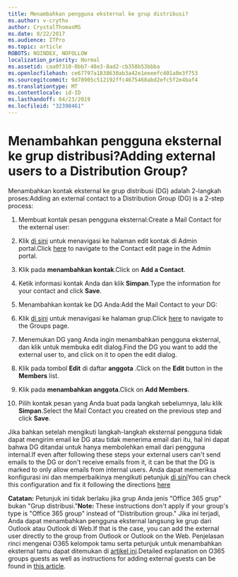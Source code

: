 ```yaml
---
title: Menambahkan pengguna eksternal ke grup distribusi?
ms.author: v-crytho
author: CrystalThomasMS
ms.date: 8/22/2017
ms.audience: ITPro
ms.topic: article
ROBOTS: NOINDEX, NOFOLLOW
localization_priority: Normal
ms.assetid: caa0f310-0bb7-48e3-8ad2-cb358b53bbba
ms.openlocfilehash: ce67797a1838630ab3a42e1eeeefc401a0e3f753
ms.sourcegitcommit: 9d78905c512192ffc4675468abd2efc5f2e4baf4
ms.translationtype: MT
ms.contentlocale: id-ID
ms.lasthandoff: 04/23/2019
ms.locfileid: "32398461"
---
```

# <a name="adding-external-users-to-a-distribution-group"></a><span data-ttu-id="bda24-102">Menambahkan pengguna eksternal ke grup distribusi?</span><span class="sxs-lookup"><span data-stu-id="bda24-102">Adding external users to a Distribution Group?</span></span>

<span data-ttu-id="bda24-103">Menambahkan kontak eksternal ke grup distribusi (DG) adalah 2-langkah proses:</span><span class="sxs-lookup"><span data-stu-id="bda24-103">Adding an external contact to a Distribution Group (DG) is a 2-step process:</span></span>
  
1. <span data-ttu-id="bda24-104">Membuat kontak pesan pengguna eksternal:</span><span class="sxs-lookup"><span data-stu-id="bda24-104">Create a Mail Contact for the external user:</span></span>
    
1. <span data-ttu-id="bda24-105">Klik [di sini](https://admin.microsoft.com/adminportal/home#/Contact) untuk menavigasi ke halaman edit kontak di Admin portal.</span><span class="sxs-lookup"><span data-stu-id="bda24-105">Click [here](https://admin.microsoft.com/adminportal/home#/Contact) to navigate to the Contact edit page in the Admin portal.</span></span> 
    
2. <span data-ttu-id="bda24-106">Klik pada **menambahkan kontak**.</span><span class="sxs-lookup"><span data-stu-id="bda24-106">Click on **Add a Contact**.</span></span>
    
3. <span data-ttu-id="bda24-107">Ketik informasi kontak Anda dan klik **Simpan**.</span><span class="sxs-lookup"><span data-stu-id="bda24-107">Type the information for your contact and click **Save**.</span></span>
    
2. <span data-ttu-id="bda24-108">Menambahkan kontak ke DG Anda:</span><span class="sxs-lookup"><span data-stu-id="bda24-108">Add the Mail Contact to your DG:</span></span>
    
1. <span data-ttu-id="bda24-109">Klik [di sini](https://admin.microsoft.com/adminportal/home#/groups) untuk menavigasi ke halaman grup.</span><span class="sxs-lookup"><span data-stu-id="bda24-109">Click [here](https://admin.microsoft.com/adminportal/home#/groups) to navigate to the Groups page.</span></span> 
    
2. <span data-ttu-id="bda24-110">Menemukan DG yang Anda ingin menambahkan pengguna eksternal, dan klik untuk membuka edit dialog.</span><span class="sxs-lookup"><span data-stu-id="bda24-110">Find the DG you want to add the external user to, and click on it to open the edit dialog.</span></span>
    
3. <span data-ttu-id="bda24-111">Klik pada tombol **Edit** di daftar **anggota** .</span><span class="sxs-lookup"><span data-stu-id="bda24-111">Click on the **Edit** button in the **Members** list.</span></span> 
    
4. <span data-ttu-id="bda24-112">Klik pada **menambahkan anggota**.</span><span class="sxs-lookup"><span data-stu-id="bda24-112">Click on **Add Members**.</span></span>
    
5. <span data-ttu-id="bda24-113">Pilih kontak pesan yang Anda buat pada langkah sebelumnya, lalu klik **Simpan**.</span><span class="sxs-lookup"><span data-stu-id="bda24-113">Select the Mail Contact you created on the previous step and click **Save**.</span></span>
    
<span data-ttu-id="bda24-114">Jika bahkan setelah mengikuti langkah-langkah eksternal pengguna tidak dapat mengirim email ke DG atau tidak menerima email dari itu, hal ini dapat bahwa DG ditandai untuk hanya membolehkan email dari pengguna internal.</span><span class="sxs-lookup"><span data-stu-id="bda24-114">If even after following these steps your external users can't send emails to the DG or don't receive emails from it, it can be that the DG is marked to only allow emails from internal users.</span></span> <span data-ttu-id="bda24-115">Anda dapat memeriksa konfigurasi ini dan memperbaikinya mengikuti petunjuk [di sini](https://support.office.com/article/Fix-email-delivery-issues-for-error-code-5-7-133-in-Office-365-991abc19-7756-438f-abcb-39f69b80f284.aspx)</span><span class="sxs-lookup"><span data-stu-id="bda24-115">You can check this configuration and fix it following the directions [here](https://support.office.com/article/Fix-email-delivery-issues-for-error-code-5-7-133-in-Office-365-991abc19-7756-438f-abcb-39f69b80f284.aspx)</span></span>
  
 <span data-ttu-id="bda24-116">**Catatan:** Petunjuk ini tidak berlaku jika grup Anda jenis "Office 365 grup" bukan "Grup distribusi."</span><span class="sxs-lookup"><span data-stu-id="bda24-116">**Note:** These instructions don't apply if your group's type is "Office 365 group" instead of "Distribution group."</span></span> <span data-ttu-id="bda24-117">Jika ini terjadi, Anda dapat menambahkan pengguna eksternal langsung ke grup dari Outlook atau Outlook di Web.</span><span class="sxs-lookup"><span data-stu-id="bda24-117">If that is the case, you can add the external user directly to the group from Outlook or Outlook on the Web.</span></span> <span data-ttu-id="bda24-118">Penjelasan rinci mengenai O365 kelompok tamu serta petunjuk untuk menambahkan eksternal tamu dapat ditemukan di [artikel ini](https://support.office.com/article/Guest-access-in-Office-365-Groups-bfc7a840-868f-4fd6-a390-f347bf51aff6.aspx).</span><span class="sxs-lookup"><span data-stu-id="bda24-118">Detailed explanation on O365 groups guests as well as instructions for adding external guests can be found in [this article](https://support.office.com/article/Guest-access-in-Office-365-Groups-bfc7a840-868f-4fd6-a390-f347bf51aff6.aspx).</span></span>
  

